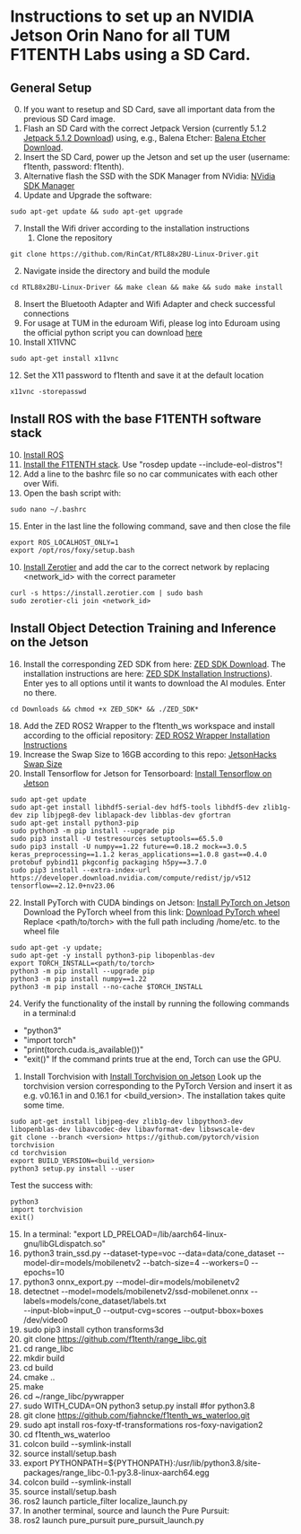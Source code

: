 # Instructions to set up an NVIDIA Jetson Orin Nano for all TUM F1TENTH Labs using a SD Card.
## General Setup
0. If you want to resetup and SD Card, save all important data from the previous SD Card image.
1. Flash an SD Card with the correct Jetpack Version (currently 5.1.2 [Jetpack 5.1.2 Download](https://developer.nvidia.com/embedded/jetpack-sdk-512)) using, e.g., Balena Etcher: [Balena Etcher Download](https://etcher.balena.io).
2. Insert the SD Card, power up the Jetson and set up the user (username: f1tenth, password: f1tenth).
3. Alternative flash the SSD with the SDK Manager from NVidia: [NVidia SDK Manager](https://developer.nvidia.com/sdk-manager)
4. Update and Upgrade the software:
```
sudo apt-get update && sudo apt-get upgrade
```
7. Install the Wifi driver according to the installation instructions
   1. Clone the repository
```
git clone https://github.com/RinCat/RTL88x2BU-Linux-Driver.git
```
   2. Navigate inside the directory and build the module
```
cd RTL88x2BU-Linux-Driver && make clean && make && sudo make install
```
8. Insert the Bluetooth Adapter and Wifi Adapter and check successful connections
9. For usage at TUM in the eduroam Wifi, please log into Eduroam using the official python script you can download [here](https://cat.eduroam.org)
11. Install X11VNC
```
sudo apt-get install x11vnc
```
12. Set the X11 password to f1tenth and save it at the default location
```
x11vnc -storepasswd
```



## Install ROS with the base F1TENTH software stack
10. [Install ROS](https://docs.ros.org/en/foxy/Installation.html)
11. [Install the F1TENTH stack](https://f1tenth.readthedocs.io/en/foxy_test/getting_started/firmware/drive_workspace.html#doc-drive-workspace). Use "rosdep update --include-eol-distros"!
13. Add a line to the bashrc file so no car communicates with each other over Wifi.
14. Open the bash script with:
```
sudo nano ~/.bashrc
```
15. Enter in the last line the following command, save and then close the file
```
export ROS_LOCALHOST_ONLY=1
export /opt/ros/foxy/setup.bash
```
10. [Install Zerotier](https://www.zerotier.com/download/) and add the car to the correct network by replacing <network_id> with the correct parameter
```
curl -s https://install.zerotier.com | sudo bash
sudo zerotier-cli join <network_id>
```

## Install Object Detection Training and Inference on the Jetson
16. Install the corresponding ZED SDK from here: [ZED SDK Download](https://www.stereolabs.com/developers/release). The installation instructions are here: [ZED SDK Installation Instructions](https://www.stereolabs.com/docs/installation/jetson)). Enter yes to all options until it wants to download the AI modules. Enter no there.
```
cd Downloads && chmod +x ZED_SDK* && ./ZED_SDK*
```
18. Add the ZED ROS2 Wrapper to the f1tenth_ws workspace and install according to the official repository: [ZED ROS2 Wrapper Installation Instructions](https://github.com/stereolabs/zed-ros2-wrapper)
19. Increase the Swap Size to 16GB according to this repo: [JetsonHacks Swap Size](https://github.com/JetsonHacksNano/resizeSwapMemory "JetsonHacks Swap Size")
20. Install Tensorflow for Jetson for Tensorboard: [Install Tensorflow on Jetson](https://docs.nvidia.com/deeplearning/frameworks/install-tf-jetson-platform/index.html "Install Tensorflow on Jetson")
```
sudo apt-get update
sudo apt-get install libhdf5-serial-dev hdf5-tools libhdf5-dev zlib1g-dev zip libjpeg8-dev liblapack-dev libblas-dev gfortran
sudo apt-get install python3-pip
sudo python3 -m pip install --upgrade pip
sudo pip3 install -U testresources setuptools==65.5.0
sudo pip3 install -U numpy==1.22 future==0.18.2 mock==3.0.5 keras_preprocessing==1.1.2 keras_applications==1.0.8 gast==0.4.0 protobuf pybind11 pkgconfig packaging h5py==3.7.0
sudo pip3 install --extra-index-url https://developer.download.nvidia.com/compute/redist/jp/v512 tensorflow==2.12.0+nv23.06
```
22. Install PyTorch with CUDA bindings on Jetson: [Install PyTorch on Jetson](https://docs.nvidia.com/deeplearning/frameworks/install-pytorch-jetson-platform/index.html "Install PyTorch on Jetson")
Download the PyTorch wheel from this link: [Download PyTorch wheel](https://forums.developer.nvidia.com/t/pytorch-for-jetson/72048)
Replace <path/to/torch> with the full path including /home/etc. to the wheel file
```
sudo apt-get -y update;
sudo apt-get -y install python3-pip libopenblas-dev
export TORCH_INSTALL=<path/to/torch>
python3 -m pip install --upgrade pip
python3 -m pip install numpy==1.22
python3 -m pip install --no-cache $TORCH_INSTALL
```
24. Verify the functionality of the install by running the following commands in a terminal:d
- "python3"
- "import torch"
- "print(torch.cuda.is_available())"
- "exit()"
If the command prints true at the end, Torch can use the GPU.
1. Install Torchvision with [Install Torchvision on Jetson](https://forums.developer.nvidia.com/t/pytorch-for-jetson/72048)
Look up the torchvision version corresponding to the PyTorch Version
and insert it as e.g. v0.16.1 in <version> and 0.16.1 for <build_version>. The installation takes quite some time.
```
sudo apt-get install libjpeg-dev zlib1g-dev libpython3-dev libopenblas-dev libavcodec-dev libavformat-dev libswscale-dev
git clone --branch <version> https://github.com/pytorch/vision torchvision
cd torchvision
export BUILD_VERSION=<build_version>
python3 setup.py install --user
```
Test the success with:
```
python3
import torchvision
exit()
```
15. In a terminal: "export LD_PRELOAD=/lib/aarch64-linux-gnu/libGLdispatch.so"
16. python3 train_ssd.py --dataset-type=voc --data=data/cone_dataset --model-dir=models/mobilenetv2 --batch-size=4 --workers=0 --epochs=10
17. python3 onnx_export.py --model-dir=models/mobilenetv2
18. detectnet --model=models/mobilenetv2/ssd-mobilenet.onnx --labels=models/cone_dataset/labels.txt \
          --input-blob=input_0 --output-cvg=scores --output-bbox=boxes \
            /dev/video0
19. sudo pip3 install cython transforms3d
20. git clone https://github.com/f1tenth/range_libc.git
21. cd range_libc
22. mkdir build
23. cd build
24. cmake ..
25. make
25. cd ~/range_libc/pywrapper
26. sudo WITH_CUDA=ON python3 setup.py install #for python3.8
27. git clone https://github.com/fjahncke/f1tenth_ws_waterloo.git
28. sudo apt install ros-foxy-tf-transformations ros-foxy-navigation2
29. cd f1tenth_ws_waterloo
30. colcon build --symlink-install
31. source install/setup.bash
32. export PYTHONPATH=${PYTHONPATH}:/usr/lib/python3.8/site-packages/range_libc-0.1-py3.8-linux-aarch64.egg
33. colcon build --symlink-install
34. source install/setup.bash
35. ros2 launch particle_filter localize_launch.py
36. In another terminal, source and launch the Pure Pursuit:
37. ros2 launch pure_pursuit pure_pursuit_launch.py
